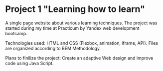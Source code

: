 # Project 1 "Learning how to learn"
A single page website about various learning techniques. The project was started during my time at Practicum by Yandex web development bootcamp. 

Technologies used: HTML and CSS (Flexbox, animation, iframe, API). Files are organized according to BEM Methodology.


Plans to finilize the project: Create an adaptive Web design and improve code using Java Script.
